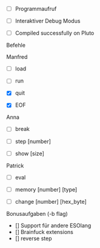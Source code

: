 - [ ] Programmaufruf
- [ ] Interaktiver Debug Modus
- [ ] Compiled successfully on Pluto


Befehle

Manfred
- [ ] load <filename>
- [ ] run
- [x] quit
- [x] EOF


Anna
- [ ] break <program counter>
- [ ] step [number]
- [ ] show [size]


Patrick
- [ ] eval <brainfuckstring : maxlen = 80 >
- [ ] memory [number] [type]
- [ ] change [number] [hex_byte]




Bonusaufgaben (-b flag)
- [] Support für andere ESOlang
- [] Brainfuck extensions 
- [] reverse step
